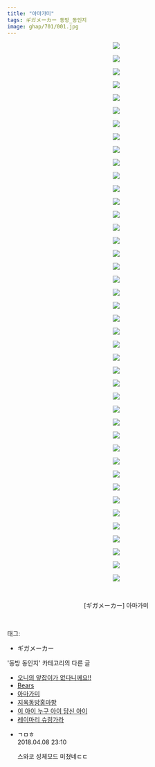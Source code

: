 ```yaml
---
title: "아마가미"
tags: ギガメーカー 동방_동인지
image: ghap/701/001.jpg
---
```

<div class="article">
<p style="text-align: center; clear: none; float: none;"><img src="{{ site.nasurl }}/ghap/701/001.jpg"/></p>
<p style="text-align: center; clear: none; float: none;"><img src="{{ site.nasurl }}/ghap/701/002.jpg"/></p>
<p style="text-align: center; clear: none; float: none;"><img src="{{ site.nasurl }}/ghap/701/003.jpg"/></p>
<p style="text-align: center; clear: none; float: none;"><img src="{{ site.nasurl }}/ghap/701/004.jpg"/></p>
<p style="text-align: center; clear: none; float: none;"><img src="{{ site.nasurl }}/ghap/701/005.jpg"/></p>
<p style="text-align: center; clear: none; float: none;"><img src="{{ site.nasurl }}/ghap/701/006.jpg"/></p>
<p style="text-align: center; clear: none; float: none;"><img src="{{ site.nasurl }}/ghap/701/007.jpg"/></p>
<p style="text-align: center; clear: none; float: none;"><img src="{{ site.nasurl }}/ghap/701/008.jpg"/></p>
<p style="text-align: center; clear: none; float: none;"><img src="{{ site.nasurl }}/ghap/701/009.jpg"/></p>
<p style="text-align: center; clear: none; float: none;"><img src="{{ site.nasurl }}/ghap/701/010.jpg"/></p>
<p style="text-align: center; clear: none; float: none;"><img src="{{ site.nasurl }}/ghap/701/011.jpg"/></p>
<p style="text-align: center; clear: none; float: none;"><img src="{{ site.nasurl }}/ghap/701/012.jpg"/></p>
<p style="text-align: center; clear: none; float: none;"><img src="{{ site.nasurl }}/ghap/701/013.jpg"/></p>
<p style="text-align: center; clear: none; float: none;"><img src="{{ site.nasurl }}/ghap/701/014.jpg"/></p>
<p style="text-align: center; clear: none; float: none;"><img src="{{ site.nasurl }}/ghap/701/015.jpg"/></p>
<p style="text-align: center; clear: none; float: none;"><img src="{{ site.nasurl }}/ghap/701/016.jpg"/></p>
<p style="text-align: center; clear: none; float: none;"><img src="{{ site.nasurl }}/ghap/701/017.jpg"/></p>
<p style="text-align: center; clear: none; float: none;"><img src="{{ site.nasurl }}/ghap/701/018.jpg"/></p>
<p style="text-align: center; clear: none; float: none;"><img src="{{ site.nasurl }}/ghap/701/019.jpg"/></p>
<p style="text-align: center; clear: none; float: none;"><img src="{{ site.nasurl }}/ghap/701/020.jpg"/></p>
<p style="text-align: center; clear: none; float: none;"><img src="{{ site.nasurl }}/ghap/701/021.jpg"/></p>
<p style="text-align: center; clear: none; float: none;"><img src="{{ site.nasurl }}/ghap/701/022.jpg"/></p>
<p style="text-align: center; clear: none; float: none;"><img src="{{ site.nasurl }}/ghap/701/023.jpg"/></p>
<p style="text-align: center; clear: none; float: none;"><img src="{{ site.nasurl }}/ghap/701/024.jpg"/></p>
<p style="text-align: center; clear: none; float: none;"><img src="{{ site.nasurl }}/ghap/701/025.jpg"/></p>
<p style="text-align: center; clear: none; float: none;"><img src="{{ site.nasurl }}/ghap/701/026.jpg"/></p>
<p style="text-align: center; clear: none; float: none;"><img src="{{ site.nasurl }}/ghap/701/027.jpg"/></p>
<p style="text-align: center; clear: none; float: none;"><img src="{{ site.nasurl }}/ghap/701/028.jpg"/></p>
<p style="text-align: center; clear: none; float: none;"><img src="{{ site.nasurl }}/ghap/701/029.jpg"/></p>
<p style="text-align: center; clear: none; float: none;"><img src="{{ site.nasurl }}/ghap/701/030.jpg"/></p>
<p style="text-align: center; clear: none; float: none;"><img src="{{ site.nasurl }}/ghap/701/031.jpg"/></p>
<p style="text-align: center; clear: none; float: none;"><img src="{{ site.nasurl }}/ghap/701/032.jpg"/></p>
<p style="text-align: center; clear: none; float: none;"><img src="{{ site.nasurl }}/ghap/701/033.jpg"/></p>
<p style="text-align: center; clear: none; float: none;"><img src="{{ site.nasurl }}/ghap/701/034.jpg"/></p>
<p style="text-align: center; clear: none; float: none;"><img src="{{ site.nasurl }}/ghap/701/035.jpg"/></p>
<p style="text-align: center; clear: none; float: none;"><img src="{{ site.nasurl }}/ghap/701/036.jpg"/></p>
<p style="text-align: center; clear: none; float: none;"><img src="{{ site.nasurl }}/ghap/701/037.jpg"/></p>
<p style="text-align: center; clear: none; float: none;"><img src="{{ site.nasurl }}/ghap/701/038.jpg"/></p>
<p style="text-align: center; clear: none; float: none;"><img src="{{ site.nasurl }}/ghap/701/039.jpg"/></p>
<p style="text-align: center; clear: none; float: none;"><img src="{{ site.nasurl }}/ghap/701/040.jpg"/></p>
<p style="text-align: center; clear: none; float: none;"><img src="{{ site.nasurl }}/ghap/701/041.jpg"/></p>
<p style="text-align: center; clear: none; float: none;"><img src="{{ site.nasurl }}/ghap/701/042.jpg"/></p>
<p style="text-align: center; clear: none; float: none;"><br/></p>
<p style="text-align: center; clear: none; float: none;">[ギガメーカー] 아마가미</p>
<p><br/></p>
</div><div class="tagTrail">
<p>태그: </p>
<ul>
<li>ギガメーカー</li>
</ul>
</div><div class="another">
<p>'동방 동인지' 카테고리의 다른 글</p>
<ul>
<li><a href="/2016-07-06-ghap_703">오니의 앞잡이가 없다니께요!!</a></li>
<li><a href="/2016-07-06-ghap_702">Bears</a></li>
<li><a href="/2016-07-06-ghap_701">아마가미</a></li>
<li><a href="/2016-07-06-ghap_700">지옥동방홍마향</a></li>
<li><a href="/2016-07-06-ghap_699">이 아이 누구 아이 당신 아이</a></li>
<li><a href="/2016-07-06-ghap_698">레이마리 슈링가라</a></li>
</ul>
</div><div class="cb_module cb_fluid">
<div class="cb_wrt cb_profile">
<div class="comment">
<ul>
<li class="cb_thumb_off" id="comment15235637">
<div class="cb_comment_area">
<div class="cb_info_area">
<div class="cb_section">
<span class="cb_nick_name">ㄱㅁㅎ</span>
</div>
<div class="cb_section">
<span class="cb_date">2018.04.08 23:10 </span>
</div>
</div>
<div class="cb_dsc_comment">
<p class="cb_dsc">
											스와코 성체모드 미쳤네ㄷㄷ
										</p>
</div>
</div></li>
</ul>
</div>
</div><!-- commentList close -->
</div>